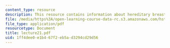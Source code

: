 ```yaml
---
content_type: resource
description: This resource contains information about hereditary breast ovarian cancer.
file: /media/https%3A/open-learning-course-data-rc.s3.amazonaws.com/hst-161-molecular-biology-and-genetics-in-modern-medicine-fall-2007/1ff4dee0e1b467f2eb5ad3294cd29d56_lecture21.pdf
file_type: application/pdf
resourcetype: Document
title: lecture21.pdf
uid: 1ff4dee0-e1b4-67f2-eb5a-d3294cd29d56
---
```

